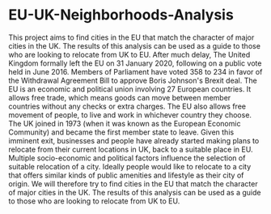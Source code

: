 # EU-UK-Neighborhoods-Analysis
This project aims to find cities in the EU that match the character of major cities in the UK. The results of this analysis can be used as a guide to those who are looking to relocate from UK to EU. After much delay, The United Kingdom formally left the EU on 31 January 2020, following on a public vote held in June 2016. Members of Parliament have voted 358 to 234 in favor of the Withdrawal Agreement Bill to approve Boris Johnson's Brexit deal.  The EU is an economic and political union involving 27 European countries. It allows free trade, which means goods can move between member countries without any checks or extra charges. The EU also allows free movement of people, to live and work in whichever country they choose. The UK joined in 1973 (when it was known as the European Economic Community) and became the first member state to leave.  Given this imminent exit, businesses and people have already started making plans to relocate from their current locations in UK, back to a suitable place in EU. Multiple socio-economic and political factors influence the selection of suitable relocation of a city. Ideally people would like to relocate to a city that offers similar kinds of public amenities and lifestyle as their city of origin.  We will therefore try to find cities in the EU that match the character of major cities in the UK. The results of this analysis can be used as a guide to those who are looking to relocate from UK to EU.

